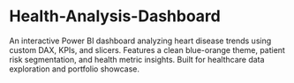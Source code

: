# Health-Analysis-Dashboard
An interactive Power BI dashboard analyzing heart disease trends using custom DAX, KPIs, and slicers. Features a clean blue-orange theme, patient risk segmentation, and health metric insights. Built for healthcare data exploration and portfolio showcase.
